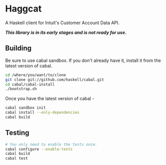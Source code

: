 Haggcat
=======

A Haskell client for Intuit's Customer Account Data API.

***This library is in its early stages and is not ready for use.***

Building
--------

Be sure to use cabal sandbox.  If you don't already have it, install it from
the latest version of cabal.

```bash
cd /where/you/want/to/clone
git clone git://github.com/haskell/cabal.git
cd cabal/cabal-install
./bootstrap.sh
```

Once you have the latest version of cabal -

```bash
cabal sandbox init
cabal install --only-dependencies
cabal build
```

Testing
-------

```bash
# You only need to enable the tests once.
cabal configure --enable-tests
cabal build
cabal test
```

